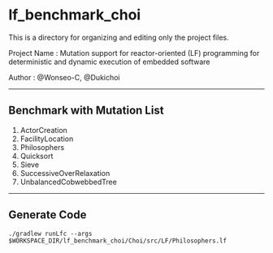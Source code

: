 # lf_benchmark_choi

This is a directory for organizing and editing only the project files.

Project Name : Mutation support for reactor-oriented (LF) programming for deterministic and dynamic execution of embedded software

Author : @Wonseo-C, @Dukichoi

---

## Benchmark with Mutation List
1. ActorCreation
2. FacilityLocation
3. Philosophers
4. Quicksort
5. Sieve
6. SuccessiveOverRelaxation
7. UnbalancedCobwebbedTree

---

## Generate Code

    ./gradlew runLfc --args $WORKSPACE_DIR/lf_benchmark_choi/Choi/src/LF/Philosophers.lf
